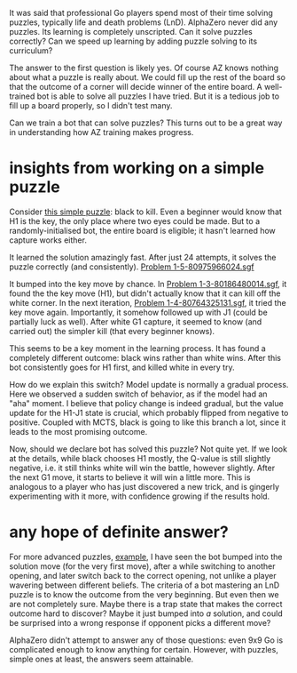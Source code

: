 It was said that professional Go players spend most of their time solving puzzles, typically life and death
problems (LnD).
AlphaZero never did any puzzles. Its learning is completely unscripted. Can it solve puzzles correctly?
Can we speed up learning by adding puzzle solving to its curriculum?

The answer to the first question is likely yes. Of course AZ knows nothing about what a puzzle is really
about. We could fill up the rest of the board so that the outcome of a corner will decide winner of the
entire board. A well-trained bot is able to solve all puzzles I have tried. But it is a tedious job to
fill up a board properly, so I didn't test many.

Can we train a bot that can solve puzzles? This turns out to be a great way in understanding 
how AZ training makes progress. 

# insights from working on a simple puzzle
Consider [this simple puzzle](https://online-go.com/puzzle/15438): black to kill. Even a beginner would
know that H1 is the key, the only place where two eyes could be made. But to a randomly-initialised bot,
the entire board is eligible; it hasn't learned how capture works either.

It learned the solution amazingly fast. After just 24 attempts, it solves the puzzle correctly (and consistently).
[Problem 1-5-80975966024.sgf](view-games.html)

It bumped into the key move by chance. In [Problem 1-3-80186480014.sgf](view-games.html), it found the the key move (H1), but
didn't actually know that it can kill off the white corner. In the next iteration, [Problem 1-4-80764325131.sgf](view-games.html),
it tried the key move again. Importantly, it somehow followed up with J1 (could be partially luck as well). 
After white G1 capture, it seemed to know (and carried out) the simpler kill (that every beginner knows). 

This seems to be a key moment in the learning process. It has found a completely different outcome: black
wins rather than white wins. After this bot consistently goes for H1 first, and killed white in every try.

How do we explain this switch? Model update is normally a gradual process. Here we observed a sudden switch
of behavior, as if the model had an "aha" moment. I believe that policy change is indeed gradual, but 
the value update for the H1-J1 state is crucial, which probably flipped from negative to positive. Coupled
with MCTS, black is going to like this branch a lot, since it leads to the most promising outcome.

Now, should we declare bot has solved this puzzle? Not quite yet. If we look at the details, while black
chooses H1 mostly, the Q-value is still slightly negative, i.e. it still thinks white will win the battle,
however slightly. After the next G1 move, it starts to believe it will win a little more. This is analogous
to a player who has just discovered a new trick, and is gingerly experimenting with it more, with confidence
growing if the results hold.

# any hope of definite answer?
For more advanced puzzles, [example](https://online-go.com/puzzle/42943), I have seen the bot bumped into the 
solution move (for the very first move), 
after a while switching to another opening, and later switch back to the correct opening, not unlike a player
wavering between different beliefs. The criteria of a bot mastering an LnD puzzle is to know the outcome
from the very beginning. But even then we are not completely sure. Maybe there is a trap state that makes
the correct outcome hard to discover? Maybe it just bumped into *a* solution, and could be surprised into
a wrong response if opponent picks a different move?

AlphaZero didn't attempt to answer any of those questions: even 9x9 Go is complicated enough to know anything
for certain. However, with puzzles, simple ones at least, the answers seem attainable.

